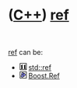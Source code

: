 
 

 

 

 

 

([C++](Cpp.md)) [ref](CppRef.md)
==================================

 

[ref](CppRef.md) can be:

-   ![C++11](PicCpp11.png) [std::ref](CppStdRef.md)
-   ![Boost](PicBoost.png) [Boost.Ref](CppBoostRef.md)

 

 

 

 

 

 

